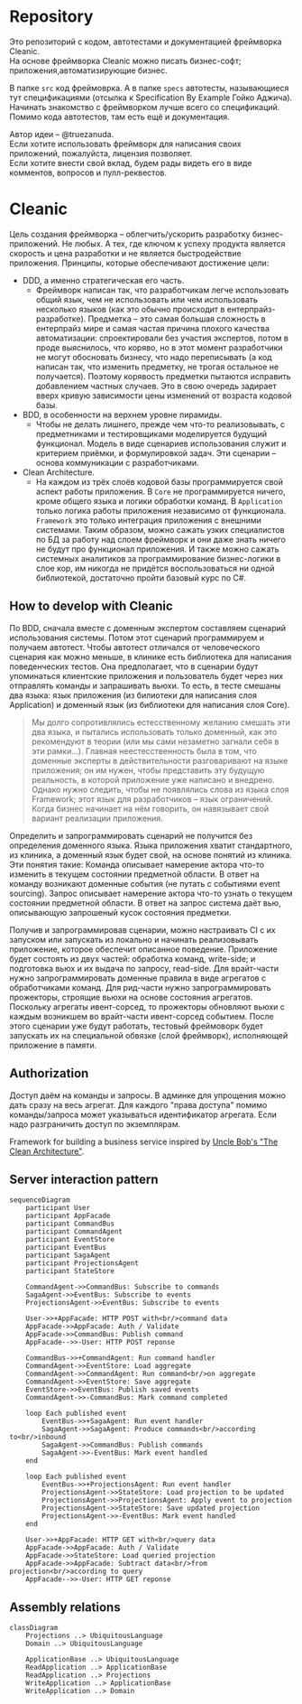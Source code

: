 # Repository

Это репозиторий с кодом, автотестами и документацией фреймворка Cleanic.  
На основе фреймворка Cleanic можно писать бизнес-софт; приложения,автоматизирующие бизнес.  

В папке `src` код фреймоврка. А в папке `specs` автотесты, называющиеся тут спецификациями (отсылка к Specification By Example Гойко Аджича).  
Начинать знакомство с фреймворком лучше всего со спецификаций. Помимо кода автотестов, там есть ещё и документация.  

Автор идеи – @truezanuda.  
Если хотите использовать фреймворк для написания своих приложений, пожалуйста, лицензия позволяет.  
Если хотите внести свой вклад, будем рады видеть его в виде комментов, вопросов и пулл-реквестов.

# Cleanic

Цель создания фреймворка – облегчить/ускорить разработку бизнес-приложений. Не любых. А тех, где ключом к успеху продукта является скорость и цена разработки и не является быстродействие приложения.
Принципы, которые обеспечивают достижение цели:
- DDD, а именно стратегическая его часть.
    - Фреймворк написан так, что разработчикам легче использовать общий язык, чем не использовать или чем использовать несколько языков (как это обычно происходит в ентерпрайз-разработке). Предметка – это самая большая сложность в ентерпрайз мире и самая частая причина плохого качества автоматизации: спроектировали без участия экспертов, потом в проде выяснилось, что коряво, но в этот момент разработчики не могут обосновать бизнесу, что надо переписывать (а код написан так, что изменить предметку, не трогая остальное не получается). Поэтому корявость предметки пытаются исправить добавлением частных случаев. Это в свою очередь задирает вверх кривую зависимости цены изменений от возраста кодовой базы.
- BDD, в особенности на верхнем уровне пирамиды.
    - Чтобы не делать лишнего, прежде чем что-то реализовывать, с предметниками и тестировщиками моделируется будущий функционал. Модель в виде сценариев использования служит и критерием приёмки, и формулировкой задач. Эти сценарии – основа коммуникации с разработчиками.
- Clean Architecture.
    - На каждом из трёх слоёв кодовой базы программируется свой аспект работы приложения. В `Core` не программируется ничего, кроме общего языка и логики обработки команд. В `Application` только логика работы приложения независимо от функционала. `Framework` это только интеграция приложения с внешними системами. Таким образом, можно сажать узких специалистов по БД за работу над слоем фреймворк и они даже знать ничего не будут про функционал приложения. И также можно сажать системных аналитиков за программирование бизнес-логики в слое кор, им никогда не придётся воспользоваться ни одной библиотекой, достаточно пройти базовый курс по C#.

## How to develop with Cleanic
По BDD, сначала вместе с доменным экспертом составляем сценарий использования системы. Потом этот сценарий программируем и получаем автотест. Чтобы автотест отличался от человеческого сценария как можно меньше, в клинике есть библиотека для написания поведенческих тестов. Она предполагает, что в сценарии будут упоминаться клиентские приложения и пользователь будет через них отправлять команды и запрашивать вьюхи. То есть, в тесте смешаны два языка: язык приложения (из билиотеки для написания слоя Application) и доменный язык (из библиотеки для написания слоя Core).
> Мы долго сопротивлялись естесственному желанию смешать эти два языка, и пытались использовать только доменный, как это рекомендуют в теории (или мы сами незаметно загнали себя в эти рамки...). Главная неестесственность была в том, что доменные эксперты в действительности разговаривают на языке приложения; он им нужен, чтобы представить эту будущую реальность, в которой приложение уже написано и внедрено. Однако нужно следить, чтобы не появлялись слова из языка слоя Framework; этот язык для разработчиков – язык ограничений. Когда бизнес начинает на нём говорить, он навязывает свой вариант реализации приложения.

Определить и запрограммировать сценарий не получится без определения доменного языка. Языка приложения хватит стандартного, из клиника, а доменный язык будет свой, на основе понятий из клиника. Эти понятия такие:
Команда описывает намерение актора что-то изменить в текущем состоянии предметной области. В ответ на команду возникают доменные события (не путать с событиями event sourcing).
Запрос описывает намерение актора что-то узнать о текущем состоянии предметной области. В ответ на запрос система даёт вью, описывающую запрошеный кусок состояния предметки.

Получив и запрограммировав сценарии, можно настраивать CI с их запуском или запускать из локально и начинать реализовывать приложение, которое обеспечит описанное поведение.
Приложение будет состоять из двух частей: обработка команд, write-side; и подготовка вьюх и их выдача по запросу, read-side.
Для врайт-части нужно запрограммировать доменные правила в виде агрегатов с обработчиками команд.
Для рид-части нужно запрограммировать прожекторы, строящие вьюхи на основе состояния агрегатов. Поскольку агрегаты ивент-сорсед, то прожекторы обновляют вьюхи с каждым возникшем во врайт-части ивент-сорсед событием.
После этого сценарии уже будут работать, тестовый фреймоворк будет запускать их на специальной обвязке (слой фреймворк), исполняющей приложение в памяти.


## Authorization
Доступ даём на команды и запросы.
В админке для упрощения можно дать сразу на весь агрегат.
Для каждого "права доступа" помимо команды/запроса может указываться идентификатор агрегата. Если надо разграничить доступ по экземплярам.





Framework for building a business service inspired by [Uncle Bob's "The Clean Architecture"](https://blog.cleancoder.com/uncle-bob/2012/08/13/the-clean-architecture.html).

## Server interaction pattern
```mermaid
sequenceDiagram
    participant User
    participant AppFacade
    participant CommandBus
    participant CommandAgent
    participant EventStore
    participant EventBus
    participant SagaAgent
    participant ProjectionsAgent
    participant StateStore

    CommandAgent->>CommandBus: Subscribe to commands
    SagaAgent->>EventBus: Subscribe to events
    ProjectionsAgent->>EventBus: Subscribe to events

    User->>+AppFacade: HTTP POST with<br/>command data
    AppFacade->>AppFacade: Auth / Validate
    AppFacade->>CommandBus: Publish command
    AppFacade-->>-User: HTTP POST reponse
    
    CommandBus->>+CommandAgent: Run command handler
    CommandAgent->>EventStore: Load aggregate
    CommandAgent->>CommandAgent: Run command<br/>on aggregate
    CommandAgent->>EventStore: Save aggregate
    EventStore->>EventBus: Publish saved events
    CommandAgent->>-CommandBus: Mark command completed
    
    loop Each published event
        EventBus->>+SagaAgent: Run event handler
        SagaAgent->>SagaAgent: Produce commands<br/>according to<br/>inbound
        SagaAgent->>CommandBus: Publish commands
        SagaAgent->>-EventBus: Mark event handled
    end

    loop Each published event
        EventBus->>+ProjectionsAgent: Run event handler
        ProjectionsAgent->>StateStore: Load projection to be updated
        ProjectionsAgent->>ProjectionsAgent: Apply event to projection
        ProjectionsAgent->>StateStore: Save updated projection
        ProjectionsAgent->>-EventBus: Mark event handled
    end

    User->>+AppFacade: HTTP GET with<br/>query data
    AppFacade->>AppFacade: Auth / Validate
    AppFacade->>StateStore: Load queried projection
    AppFacade->>AppFacade: Subtract data<br/>from projection<br/>according to query
    AppFacade-->>-User: HTTP GET reponse
```

## Assembly relations
```mermaid
classDiagram
    Projections ..> UbiquitousLanguage
    Domain ..> UbiquitousLanguage
    
    ApplicationBase ..> UbiquitousLanguage
    ReadApplication ..> ApplicationBase
    ReadApplication ..> Projections
    WriteApplication ..> ApplicationBase
    WriteApplication ..> Domain
```